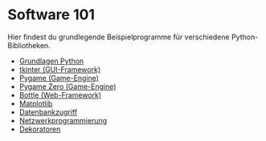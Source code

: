 # Software 101

Hier findest du grundlegende Beispielprogramme für verschiedene 
Python-Bibliotheken.

- [Grundlagen Python](python/README.md)
- [tkinter (GUI-Framework)](tkinter/README.md)
- [Pygame (Game-Engine)](pygame/README.md)
- [Pygame Zero (Game-Engine)](pygame-zero/README.md)
- [Bottle (Web-Framework)](bottle/README.md)
- [Matplotlib](matplotlib/README.md)
- [Datenbankzugriff](datenbank/README.md)
- [Netzwerkprogrammierung](netzwerk/README.md)
- [Dekoratoren](decorator/README.md)
